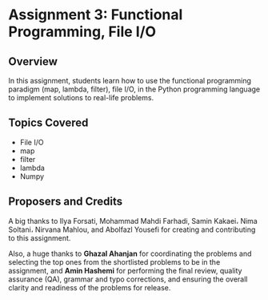 # Assignment 3: Functional Programming, File I/O

## Overview
In this assignment, students learn how to use the functional programming paradigm (map, lambda, filter), file I/O, in the Python programming language to implement solutions to real-life problems.

## Topics Covered
- File I/O
- map
- filter
- lambda
- Numpy

## Proposers and Credits
A big thanks to Ilya Forsati, Mohammad Mahdi Farhadi, Samin Kakaei، Nima Soltani، Nirvana Mahlou, and Abolfazl Yousefi for creating and contributing to this assignment.

Also, a huge thanks to **Ghazal Ahanjan** for coordinating the problems and selecting the top ones from the shortlisted problems to be in the assignment, and **Amin Hashemi** for performing the final review, quality assurance (QA), grammar and typo corrections, and ensuring the overall clarity and readiness of the problems for release.
